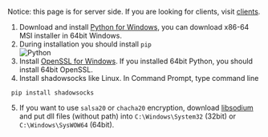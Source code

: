 Notice: this page is for server side. If you are looking for clients, visit [clients](https://github.com/shadowsocks/shadowsocks/wiki/Ports-and-Clients#windows).

1. Download and install [Python for Windows](https://www.python.org/downloads/windows/), you can download x86-64 MSI installer in 64bit Windows.
2. During installation you should install `pip`  
![Python](https://cloud.githubusercontent.com/assets/493124/5639371/0b91b9fa-9650-11e4-9782-44526d25f2fa.png)
3. Install [OpenSSL for Windows](https://slproweb.com/products/Win32OpenSSL.html). If you installed 64bit Python, you should install 64bit OpenSSL.
4. Install shadowsocks like Linux. In Command Prompt, type command line  
````
 pip install shadowsocks
````
5. If you want to use `salsa20` or `chacha20` encryption, download [libsodium](http://download.libsodium.org/libsodium/releases/) and put dll files (without path) into `C:\Windows\System32` (32bit) or `C:\Windows\SysWOW64` (64bit).